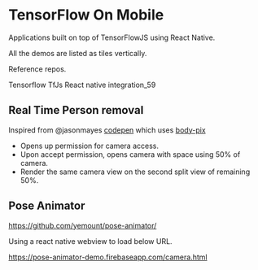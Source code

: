 # TensorFlow On Mobile

Applications built on top of TensorFlowJS using React Native.

All the demos are listed as tiles vertically.

Reference repos.

Tensorflow TfJs React native integration_59

## Real Time Person removal

Inspired from @jasonmayes [codepen](https://codepen.io/jasonmayes/pen/GRJqgma) which
uses [body-pix](https://cdn.jsdelivr.net/npm/@tensorflow-models/body-pix@2.0)

- Opens up permission for camera access.
- Upon accept permission, opens camera with space using 50% of camera.
- Render the same camera view on the second split view of remaining 50%.

## Pose Animator

https://github.com/yemount/pose-animator/

Using a react native webview to load below URL.

https://pose-animator-demo.firebaseapp.com/camera.html

